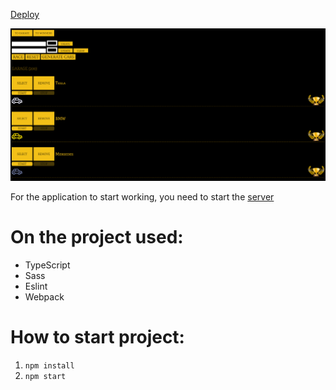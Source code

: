 [Deploy](https://async-race-uzuzer567.netlify.app/)

![alt text](src/assets/async-race.png)

For the application to start working, you need to start the [server](https://github.com/mikhama/async-race-api)

# On the project used:
* TypeScript
* Sass
* Eslint
* Webpack

# How to start project:
1. `npm install`
2. `npm start`
